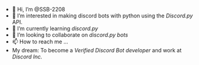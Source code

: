 - 👋 Hi, I’m @SSB-2208
- 👀 I’m interested in making discord bots with python using the _Discord.py_ API.
- 🌱 I’m currently learning _discord.py_
- 💞️ I’m looking to collaborate on _discord.py bots_
- 📫 How to reach me ...
- My dream: To become a _Verified Discord Bot developer_ and work at _Discord Inc._

<!---
SSB-2208/SSB-2208 is a ✨ special ✨ repository because its `README.md` (this file) appears on your GitHub profile.
You can click the Preview link to take a look at your changes.
--->
